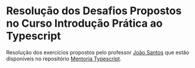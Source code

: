 <h1>Resolução dos Desafios Propostos no Curso Introdução Prática ao Typescript</h1>
<p>Resolução dos exercícios propostos pelo professor <a href="https://www.linkedin.com/in/jo%C3%A3o-santos-649b3b161/">João Santos</a> que estão disponíveis no repositório <a href="https://github.com/lira1705/mentoria-typescript">Mentoria Typescript</a>.</p>